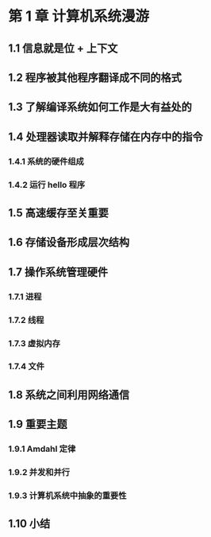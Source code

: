 # 第 1 章 计算机系统漫游

## 1.1 信息就是位 + 上下文

## 1.2 程序被其他程序翻译成不同的格式

## 1.3 了解编译系统如何工作是大有益处的

## 1.4 处理器读取并解释存储在内存中的指令

### 1.4.1 系统的硬件组成

### 1.4.2 运行 hello 程序

## 1.5 高速缓存至关重要

## 1.6 存储设备形成层次结构

## 1.7 操作系统管理硬件

### 1.7.1 进程

### 1.7.2 线程

### 1.7.3 虚拟内存

### 1.7.4 文件

## 1.8 系统之间利用网络通信

## 1.9 重要主题

### 1.9.1 Amdahl 定律

### 1.9.2 并发和并行

### 1.9.3 计算机系统中抽象的重要性

## 1.10 小结
